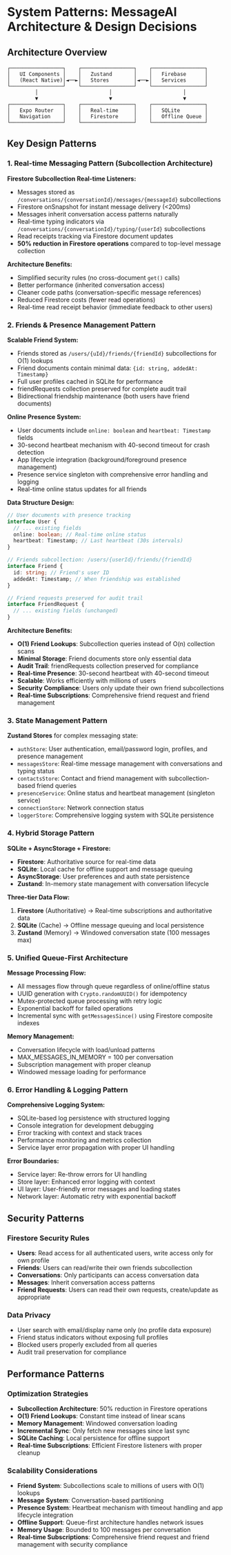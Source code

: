 # System Patterns: MessageAI Architecture & Design Decisions

## Architecture Overview

```
┌─────────────────┐    ┌─────────────────┐    ┌─────────────────┐
│   UI Components │    │   Zustand       │    │   Firebase      │
│   (React Native)│◄──►│   Stores        │◄──►│   Services      │
└─────────────────┘    └─────────────────┘    └─────────────────┘
         │                       │                       │
         ▼                       ▼                       ▼
┌─────────────────┐    ┌─────────────────┐    ┌─────────────────┐
│   Expo Router   │    │   Real-time     │    │   SQLite        │
│   Navigation    │    │   Firestore     │    │   Offline Queue │
└─────────────────┘    └─────────────────┘    └─────────────────┘
```

## Key Design Patterns

### 1. Real-time Messaging Pattern (Subcollection Architecture)

**Firestore Subcollection Real-time Listeners:**

- Messages stored as `/conversations/{conversationId}/messages/{messageId}` subcollections
- Firestore onSnapshot for instant message delivery (<200ms)
- Messages inherit conversation access patterns naturally
- Real-time typing indicators via `/conversations/{conversationId}/typing/{userId}` subcollections
- Read receipts tracking via Firestore document updates
- **50% reduction in Firestore operations** compared to top-level message collection

**Architecture Benefits:**

- Simplified security rules (no cross-document `get()` calls)
- Better performance (inherited conversation access)
- Cleaner code paths (conversation-specific message references)
- Reduced Firestore costs (fewer read operations)
- Real-time read receipt behavior (immediate feedback to other users)

### 2. Friends & Presence Management Pattern

**Scalable Friend System:**

- Friends stored as `/users/{uId}/friends/{friendId}` subcollections for O(1) lookups
- Friend documents contain minimal data: `{id: string, addedAt: Timestamp}`
- Full user profiles cached in SQLite for performance
- friendRequests collection preserved for complete audit trail
- Bidirectional friendship maintenance (both users have friend documents)

**Online Presence System:**

- User documents include `online: boolean` and `heartbeat: Timestamp` fields
- 30-second heartbeat mechanism with 40-second timeout for crash detection
- App lifecycle integration (background/foreground presence management)
- Presence service singleton with comprehensive error handling and logging
- Real-time online status updates for all friends

**Data Structure Design:**

```typescript
// User documents with presence tracking
interface User {
  // ... existing fields
  online: boolean; // Real-time online status
  heartbeat: Timestamp; // Last heartbeat (30s intervals)
}

// Friends subcollection: /users/{userId}/friends/{friendId}
interface Friend {
  id: string; // Friend's user ID
  addedAt: Timestamp; // When friendship was established
}

// Friend requests preserved for audit trail
interface FriendRequest {
  // ... existing fields (unchanged)
}
```

**Architecture Benefits:**

- **O(1) Friend Lookups**: Subcollection queries instead of O(n) collection scans
- **Minimal Storage**: Friend documents store only essential data
- **Audit Trail**: friendRequests collection preserved for compliance
- **Real-time Presence**: 30-second heartbeat with 40-second timeout
- **Scalable**: Works efficiently with millions of users
- **Security Compliance**: Users only update their own friend subcollections
- **Real-time Subscriptions**: Comprehensive friend request and friend management

### 3. State Management Pattern

**Zustand Stores** for complex messaging state:

- `authStore`: User authentication, email/password login, profiles, and presence management
- `messagesStore`: Real-time message management with conversations and typing status
- `contactsStore`: Contact and friend management with subcollection-based friend queries
- `presenceService`: Online status and heartbeat management (singleton service)
- `connectionStore`: Network connection status
- `loggerStore`: Comprehensive logging system with SQLite persistence

### 4. Hybrid Storage Pattern

**SQLite + AsyncStorage + Firestore:**

- **Firestore**: Authoritative source for real-time data
- **SQLite**: Local cache for offline support and message queuing
- **AsyncStorage**: User preferences and auth state persistence
- **Zustand**: In-memory state management with conversation lifecycle

**Three-tier Data Flow:**

1. **Firestore** (Authoritative) → Real-time subscriptions and authoritative data
2. **SQLite** (Cache) → Offline message queuing and local persistence
3. **Zustand** (Memory) → Windowed conversation state (100 messages max)

### 5. Unified Queue-First Architecture

**Message Processing Flow:**

- All messages flow through queue regardless of online/offline status
- UUID generation with `Crypto.randomUUID()` for idempotency
- Mutex-protected queue processing with retry logic
- Exponential backoff for failed operations
- Incremental sync with `getMessagesSince()` using Firestore composite indexes

**Memory Management:**

- Conversation lifecycle with load/unload patterns
- MAX_MESSAGES_IN_MEMORY = 100 per conversation
- Subscription management with proper cleanup
- Windowed message loading for performance

### 6. Error Handling & Logging Pattern

**Comprehensive Logging System:**

- SQLite-based log persistence with structured logging
- Console integration for development debugging
- Error tracking with context and stack traces
- Performance monitoring and metrics collection
- Service layer error propagation with proper UI handling

**Error Boundaries:**

- Service layer: Re-throw errors for UI handling
- Store layer: Enhanced error logging with context
- UI layer: User-friendly error messages and loading states
- Network layer: Automatic retry with exponential backoff

## Security Patterns

### Firestore Security Rules

- **Users**: Read access for all authenticated users, write access only for own profile
- **Friends**: Users can read/write their own friends subcollection
- **Conversations**: Only participants can access conversation data
- **Messages**: Inherit conversation access patterns
- **Friend Requests**: Users can read their own requests, create/update as appropriate

### Data Privacy

- User search with email/display name only (no profile data exposure)
- Friend status indicators without exposing full profiles
- Blocked users properly excluded from all queries
- Audit trail preservation for compliance

## Performance Patterns

### Optimization Strategies

- **Subcollection Architecture**: 50% reduction in Firestore operations
- **O(1) Friend Lookups**: Constant time instead of linear scans
- **Memory Management**: Windowed conversation loading
- **Incremental Sync**: Only fetch new messages since last sync
- **SQLite Caching**: Local persistence for offline support
- **Real-time Subscriptions**: Efficient Firestore listeners with proper cleanup

### Scalability Considerations

- **Friend System**: Subcollections scale to millions of users with O(1) lookups
- **Message System**: Conversation-based partitioning
- **Presence System**: Heartbeat mechanism with timeout handling and app lifecycle integration
- **Offline Support**: Queue-first architecture handles network issues
- **Memory Usage**: Bounded to 100 messages per conversation
- **Real-time Subscriptions**: Comprehensive friend request and friend management with security compliance
